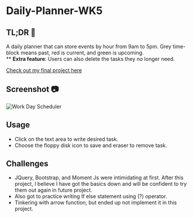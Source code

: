 # Daily-Planner-WK5

## TL;DR 👀

A daily planner that can store events by hour from 9am to 5pm.
Grey time-block means past, red is current, and green is upcoming.   
** **Extra feature**: Users can also delete the tasks they no longer need.

[Check out my final project here](https://ryantrian.github.io/Daily-Planner-WK5/)

## Screenshot 📷

![Work Day Scheduler](https://user-images.githubusercontent.com/82792300/193506533-590407a5-4308-4323-8c17-081b7dd6e058.png)

## Usage

* Click on the text area to write desired task.
* Choose the floppy disk icon to save and eraser to remove task.

## Challenges

* JQuery, Bootstrap, and Moment Js were intimidating at first. After this project, I believe I have got the basics down and will be confident to try them out again in future project.
* Also got to practice writing If else statement using (?) operator.
* Tinkering with arrow function, but ended up not implement it in this project.